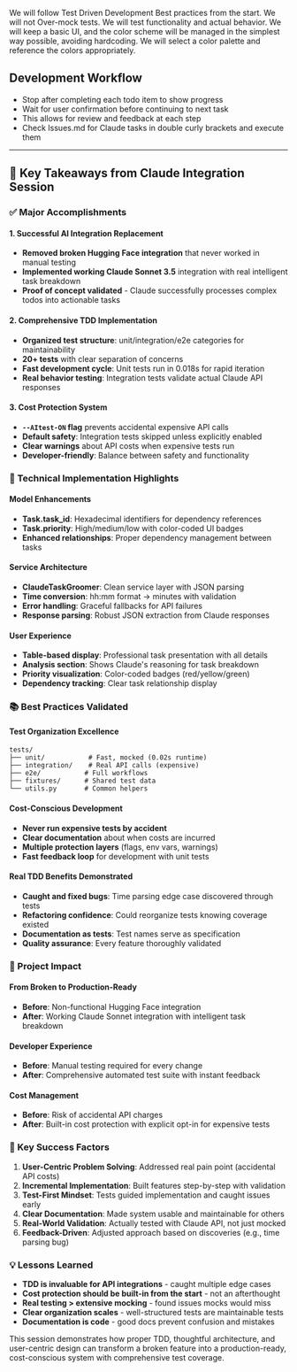 We will follow Test Driven Development Best practices from the start. 
We will not Over-mock tests. We will test functionality and actual behavior.
We will keep a basic UI, and the color scheme will be managed in the simplest way possible, avoiding hardcoding. We will select a color palette and reference the colors appropriately.


## Development Workflow
- Stop after completing each todo item to show progress
- Wait for user confirmation before continuing to next task
- This allows for review and feedback at each step
- Check Issues.md for Claude tasks in double curly brackets and execute them

---

## 🎯 Key Takeaways from Claude Integration Session

### ✅ Major Accomplishments

#### 1. **Successful AI Integration Replacement**
- **Removed broken Hugging Face integration** that never worked in manual testing
- **Implemented working Claude Sonnet 3.5** integration with real intelligent task breakdown
- **Proof of concept validated** - Claude successfully processes complex todos into actionable tasks

#### 2. **Comprehensive TDD Implementation** 
- **Organized test structure**: unit/integration/e2e categories for maintainability
- **20+ tests** with clear separation of concerns
- **Fast development cycle**: Unit tests run in 0.018s for rapid iteration
- **Real behavior testing**: Integration tests validate actual Claude API responses

#### 3. **Cost Protection System**
- **`--AItest-ON` flag** prevents accidental expensive API calls
- **Default safety**: Integration tests skipped unless explicitly enabled
- **Clear warnings** about API costs when expensive tests run
- **Developer-friendly**: Balance between safety and functionality

### 🔧 Technical Implementation Highlights

#### Model Enhancements
- **Task.task_id**: Hexadecimal identifiers for dependency references
- **Task.priority**: High/medium/low with color-coded UI badges  
- **Enhanced relationships**: Proper dependency management between tasks

#### Service Architecture
- **ClaudeTaskGroomer**: Clean service layer with JSON parsing
- **Time conversion**: hh:mm format → minutes with validation
- **Error handling**: Graceful fallbacks for API failures
- **Response parsing**: Robust JSON extraction from Claude responses

#### User Experience
- **Table-based display**: Professional task presentation with all details
- **Analysis section**: Shows Claude's reasoning for task breakdown
- **Priority visualization**: Color-coded badges (red/yellow/green)
- **Dependency tracking**: Clear task relationship display

### 📚 Best Practices Validated

#### Test Organization Excellence
```
tests/
├── unit/           # Fast, mocked (0.02s runtime)
├── integration/    # Real API calls (expensive)
├── e2e/           # Full workflows
├── fixtures/      # Shared test data
└── utils.py       # Common helpers
```

#### Cost-Conscious Development
- **Never run expensive tests by accident**
- **Clear documentation** about when costs are incurred
- **Multiple protection layers** (flags, env vars, warnings)
- **Fast feedback loop** for development with unit tests

#### Real TDD Benefits Demonstrated
- **Caught and fixed bugs**: Time parsing edge case discovered through tests
- **Refactoring confidence**: Could reorganize tests knowing coverage existed
- **Documentation as tests**: Test names serve as specification
- **Quality assurance**: Every feature thoroughly validated

### 🎉 Project Impact

#### From Broken to Production-Ready
- **Before**: Non-functional Hugging Face integration
- **After**: Working Claude Sonnet integration with intelligent task breakdown

#### Developer Experience
- **Before**: Manual testing required for every change
- **After**: Comprehensive automated test suite with instant feedback

#### Cost Management  
- **Before**: Risk of accidental API charges
- **After**: Built-in cost protection with explicit opt-in for expensive tests

### 🚀 Key Success Factors

1. **User-Centric Problem Solving**: Addressed real pain point (accidental API costs)
2. **Incremental Implementation**: Built features step-by-step with validation
3. **Test-First Mindset**: Tests guided implementation and caught issues early
4. **Clear Documentation**: Made system usable and maintainable for others
5. **Real-World Validation**: Actually tested with Claude API, not just mocked
6. **Feedback-Driven**: Adjusted approach based on discoveries (e.g., time parsing bug)

### 💡 Lessons Learned

- **TDD is invaluable for API integrations** - caught multiple edge cases
- **Cost protection should be built-in from the start** - not an afterthought  
- **Real testing > extensive mocking** - found issues mocks would miss
- **Clear organization scales** - well-structured tests are maintainable tests
- **Documentation is code** - good docs prevent confusion and mistakes

This session demonstrates how proper TDD, thoughtful architecture, and user-centric design can transform a broken feature into a production-ready, cost-conscious system with comprehensive test coverage.
